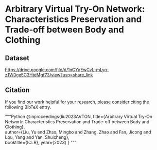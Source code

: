 # Arbitrary Virtual Try-On Network: Characteristics Preservation and Trade-off between Body and Clothing

## Dataset
https://drive.google.com/file/d/1nCYqEwCvL-mLyq-z1W0ge5C3HtdMgf73/view?usp=share_link

## Citation
If you find our work helpful for your research, please consider citing the following BibTeX entry.

"""Python
@inproceedings{liu2023AVTON,
  title={Arbitrary Virtual Try-On Network: Characteristics Preservation and Trade-off between Body and Clothing},  
  author={Liu, Yu and Zhao, Mingbo and Zhang, Zhao and Fan, Jicong and Lou, Yang and Yan, Shuicheng},  
  booktitle={ICLR},
  year={2023}
}
"""
